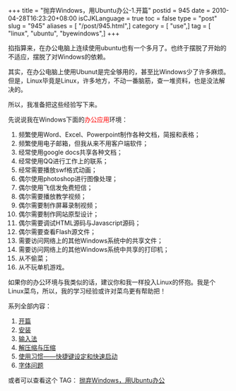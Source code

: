 +++
title = "抛弃Windows，用Ubuntu办公-1.开篇"
postid = 945
date = 2010-04-28T16:23:20+08:00
isCJKLanguage = true
toc = false
type = "post"
slug = "945"
aliases = [ "/post/945.html",]
category = [ "use",]
tag = [ "linux", "ubuntu", "byewindows",]
+++


掐指算来，在办公电脑上连续使用ubuntu也有一个多月了。也终于摆脱了开始的不适应，摆脱了对Windows的依赖。

其实，在办公电脑上使用Ubunut是完全够用的，甚至比Windows少了许多麻烦。但是，Linux毕竟是Linux，许多地方，不动一番脑筋，查一堆资料，也是没法解决的。

所以，我准备把这些经验写下来。<!--more-->

先说说我在Windows下面的<span style="color: #ff0000;">办公应用</span>环境：

1.  频繁使用Word、Excel、Powerpoint制作各种文档，简报和表格；
2.  频繁使用电子邮箱，但我从来不用客户端软件；
3.  经常使用google docs共享各种文档；
4.  经常使用QQ进行工作上的联系；
5.  经常需要播放swf格式动画；
6.  偶尔使用photoshop进行图像处理；
7.  偶尔使用飞信发免费短信；
8.  偶尔需要播放教学视频；
9.  偶尔需要制作屏幕录制视频；
10. 偶尔需要制作网站原型设计；
11. 偶尔需要调试HTML源码与Javascript源码；
12. 偶尔需要查看Flash源文件；
13. 需要访问网络上的其他Windows系统中的共享文件；
14. 需要访问网络上的其他Windows系统中共享的打印机；
15. 从不偷菜；
16. 从不玩单机游戏。

如果你的办公环境与我类似的话，建议你和我一样投入Linux的怀抱。我是个Linux菜鸟，所以，我的学习经验或许对菜鸟更有帮助把！

系列全部内容：

1. [开篇](https://blog.zengrong.net/post/945.html)
1. [安装](https://blog.zengrong.net/post/999.html)
3. [输入法](https://blog.zengrong.net/post/1004.html)
4. [解压缩与压缩](https://blog.zengrong.net/post/1007.html)
5. [使用习惯——快捷键设定和快速启动](https://blog.zengrong.net/post/1009.html)
6. [字体问题](https://blog.zengrong.net/post/1014.html)

或者可以查看这个 TAG： [抛弃Windows，用Ubuntu办公](https://blog.zengrong.net/tag/byewindows/)
